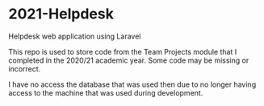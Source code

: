 # 2021-Helpdesk
Helpdesk web application using Laravel

This repo is used to store code from the Team Projects module that I completed in the 2020/21 academic year. Some code may be missing or incorrect.

I have no access the database that was used then due to no longer having access to the machine that was used during development.
